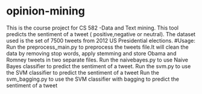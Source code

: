 # opinion-mining
This is the course project for CS 582 -Data and Text mining. This tool predicts the sentiment of a tweet ( positive,negative or neutral). The dataset used is the set of 7500 tweets from 2012 US Presidential elections.
#Usage:
Run the preprocess_main.py  to preprocess the tweets file.It will clean the data by removing stop words, apply stemming and store Obama and Romney tweets in two separate files.
Run the naivebayes.py to use Naive Bayes classifier to predict the sentiment of a tweet. 
Run the svm.py to use the SVM classifier to predict the sentiment of a tweet
Run the svm_bagging.py to use the SVM classifier with bagging to predict the sentiment of a tweet
